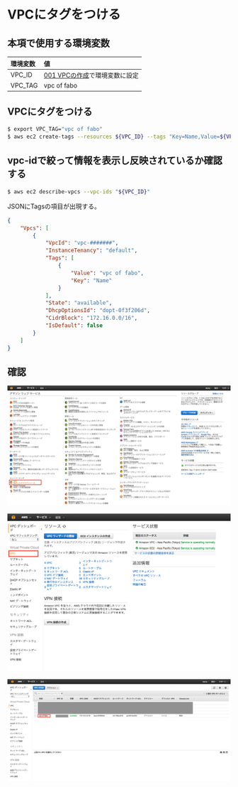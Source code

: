 # VPCにタグをつける

## 本項で使用する環境変数

|環境変数|値|
|:--|:--|
|VPC_ID|[001 VPCの作成](/vpc/001_create_vpc.md)で環境変数に設定|
|VPC_TAG| vpc of fabo|

## VPCにタグをつける

```bash
$ export VPC_TAG="vpc of fabo"
$ aws ec2 create-tags --resources ${VPC_ID} --tags "Key=Name,Value=${VPC_TAG}"
```

## vpc-idで絞って情報を表示し反映されているか確認する

```bash
$ aws ec2 describe-vpcs --vpc-ids "${VPC_ID}"
```

JSONにTagsの項目が出現する。

```json
{
    "Vpcs": [
        {
            "VpcId": "vpc-#######", 
            "InstanceTenancy": "default", 
            "Tags": [
                {
                    "Value": "vpc of fabo", 
                    "Key": "Name"
                }
            ], 
            "State": "available", 
            "DhcpOptionsId": "dopt-0f3f206d", 
            "CidrBlock": "172.16.0.0/16", 
            "IsDefault": false
        }
    ]
}
```

## 確認

![](/img/vpc/tag001.png)

![](/img/vpc/tag002.png)

![](/img/vpc/tag003.png)

